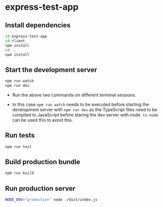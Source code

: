 # express-test-app

## Install dependencies

```bash
cd express-test-app
cd client
npm install
cd ..
npm install
```

## Start the development server

```bash
npm run watch
npm run dev
```

- Run the above two commands on different terminal sessions.

- In this case `npm run watch` needs to be executed before starting the development server with `npm run dev` as the TypeScript files need to be compiled to JavaScript before staring the dev server with node. `ts-node` can be used this to avoid this.

## Run tests

```bash
npm run test
```

## Build production bundle

```bash
npm run build
```

## Run production server

```bash
NODE_ENV="production" node ./dist/index.js
```
